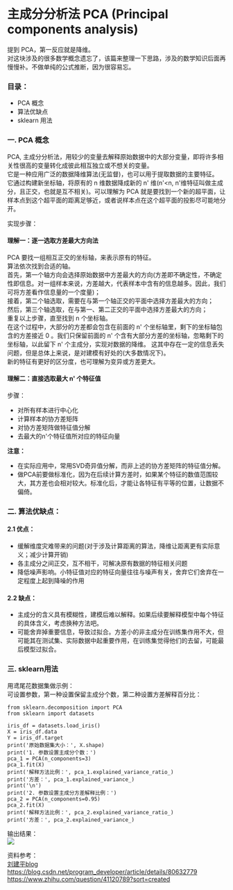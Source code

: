 # 主成分分析法 PCA (Principal components analysis)
提到 PCA，第一反应就是降维。  
对这块涉及的很多数学概念遗忘了，该篇来整理一下思路，涉及的数学知识后面再慢慢补。不做单纯的公式推断，因为很容易忘。  
>
### 目录：
- PCA 概念
- 算法优缺点
- sklearn 用法

### 一. PCA 概念
PCA, 主成分分析法，用较少的变量去解释原始数据中的大部分变量，即将许多相关性很高的变量转化成彼此相互独立或不想关的变量。  
它是一种应用广泛的数据降维算法(无监督)，也可以用于提取数据的主要特征。   
它通过构建新坐标轴，将原有的 n 维数据降成新的 n' 维(n'<n, n'维特征叫做主成分，且正交，也就是互不相关)。可以理解为 PCA 就是要找到一个新的超平面，让样本点到这个超平面的距离足够近，或者说样本点在这个超平面的投影尽可能地分开。    
>
实现步骤：  
#### 理解一：逐一选取方差最大方向法  
PCA 要找一组相互正交的坐标轴，来表示原有的特征。    
算法依次找到合适的轴。  
首先，第一个轴方向会选择原始数据中方差最大的方向(方差即不确定性，不确定性即信息。对一组样本来说，方差越大，代表样本中含有的信息越多。因此，我们可将方差看作信息量的一个度量)；    
接着，第二个轴选取，需要在与第一个轴正交的平面中选择方差最大的方向；   
然后，第三个轴选取，在与第一、第二正交的平面中选择方差最大的方向；   
重复以上步骤，直至找到 n 个坐标轴。    
在这个过程中，大部分的方差都会包含在前面的 n' 个坐标轴里，剩下的坐标轴包含的方差接近 0 。我们只保留前面的 n' 个含有大部分方差的坐标轴，忽略剩下的坐标轴，以此留下 n' 个主成分，实现对数据的降维。  这其中存在一定的信息丢失问题，但是总体上来说，是对建模有好处的(大多数情况下)。    
新的特征有更好的区分度，也可理解为变异或方差更大。  
>
#### 理解二：直接选取最大 n' 个特征值 
步骤：  
- 对所有样本进行中心化
- 计算样本的协方差矩阵
- 对协方差矩阵做特征值分解
- 去最大的n'个特征值所对应的特征向量

**注意：**  
- 在实际应用中，常用SVD奇异值分解，而非上述的协方差矩阵的特征值分解。  
- 做PCA前要做标准化，因为在后续计算方差时，如果某个特征的数值范围较大，其方差也会相对较大。标准化后，才能让各特征有平等的位置，让数据不偏倚。  
>

### 二. 算法优缺点：

#### 2.1 优点：  
- 缓解维度灾难带来的问题(对于涉及计算距离的算法，降维让距离更有实际意义；减少计算开销)  
- 各主成分之间正交，互不相干，可解决原有数据的特征相关问题  
- 降低噪声影响。小特征值对应的特征向量往往与噪声有关，舍弃它们舍弃在一定程度上起到降噪的作用  
>
#### 2.2 缺点：
- 主成分的含义具有模糊性，建模后难以解释。如果后续要解释模型中每个特征的具体含义，考虑换种方法吧。  
- 可能舍弃掉重要信息，导致过拟合。方差小的非主成分在训练集作用不大，但可能其在测试集、实际数据中起重要作用，在训练集觉得他们的去留，可能最后模型过拟合。 
>
>
### 三. sklearn用法
用鸢尾花数据集做示例：  
可设置参数，第一种设置保留主成分个数，第二种设置方差解释百分比：    
```
from sklearn.decomposition import PCA
from sklearn import datasets

iris_df = datasets.load_iris()
X = iris_df.data
Y = iris_df.target
print('原始数据集大小：', X.shape)
print('1. 参数设置主成分个数：')
pca_1 = PCA(n_components=3)
pca_1.fit(X)
print('解释方法比例：', pca_1.explained_variance_ratio_)
print('方差：', pca_1.explained_variance_)
print('\n')
print('2. 参数设置主成分方差解释比例：')
pca_2 = PCA(n_components=0.95)
pca_2.fit(X)
print('解释方法比例：', pca_2.explained_variance_ratio_)
print('方差：', pca_2.explained_variance_)
```
输出结果：  
![](https://sc01.alicdn.com/kf/U82a3f027e6c94431b3a20aeaa96d547bh.jpg)  

>
资料参考：  
[刘建平blog](https://www.cnblogs.com/pinard/p/6239403.html)  
https://blog.csdn.net/program_developer/article/details/80632779  
https://www.zhihu.com/question/41120789?sort=created  



